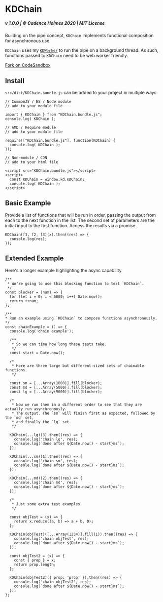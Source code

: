 # KDChain

##### v 1.0.0 | © Cadence Holmes 2020 | MIT License

Building on the pipe concept, `KDChain` implements functional composition for asynchronous use.

`KDChain` uses my [`KDWorker`](https://github.com/justKD/KDWorker/tree/main/) to run the pipe
on a background thread. As such, functions passed to `KDChain` need to be web worker friendly.

[Fork on CodeSandbox](https://codesandbox.io/s/kdchain-3zmty?file=/README.md)

## Install

`src/dist/KDChain.bundle.js` can be added to your project in multiple ways:

```
// CommonJS / ES / Node module
// add to your module file

import { KDChain } from "KDChain.bundle.js";
console.log( KDChain );
```

```
// AMD / Require module
// add to your module file

require(["KDChain.bundle.js"], function(KDChain) {
  console.log( KDChain );
});
```

```
// Non-module / CDN
// add to your html file

<script src="KDChain.bundle.js"></script>
<script>
  const KDChain = window.kd.KDChain;
  console.log( KDChain );
</script>
```

## Basic Example

Provide a list of functions that will be run in order, passing the output from each to the next function in the list. The second set of parameters are the initial input to the first function. Access the results via a promise.

```
KDChain(f1, f2, f3)(x).then((res) => {
  console.log(res);
});
```

## Extended Example

Here's a longer example highlighting the async capability.

```
/**
 * We're going to use this blocking function to test `KDChain`.
 */
const blocker = (num) => {
  for (let i = 0; i < 5000; i++) Date.now();
  return ++num;
};

/**
* Run an example using `KDChain` to compose functions asynchronously.
*/
const chainExample = () => {
  console.log('chain example');

  /**
   * So we can time how long these tests take.
   */
  const start = Date.now();

  /*
   * Here are three large but different-sized sets of chainable functions.
   */

  const sm = [...Array(1000)].fill(blocker);
  const md = [...Array(5000)].fill(blocker);
  const lg = [...Array(9000)].fill(blocker);

  /*
   * Now we run them in a different order to see that they are actually run asynchronously.
   * The output. The `sm` will finish first as expected, followed by the `md` set,
   * and finally the `lg` set.
   */

  KDChain(...lg)(3).then((res) => {
    console.log('chain lg', res);
    console.log(`done after ${Date.now() - start}ms`);
  });

  KDChain(...sm)(1).then((res) => {
    console.log('chain sm', res);
    console.log(`done after ${Date.now() - start}ms`);
  });

  KDChain(...md)(2).then((res) => {
    console.log('chain md', res);
    console.log(`done after ${Date.now() - start}ms`);
  });

  /*
   * Just some extra test examples.
   */

  const objTest = (x) => {
    return x.reduce((a, b) => a + b, 0);
  };

  KDChain(objTest)([...Array(1234)].fill(1)).then((res) => {
    console.log('chain objTest', res);
    console.log(`done after ${Date.now() - start}ms`);
  });

  const objTest2 = (x) => {
    const { prop } = x;
    return prop.length;
  };

  KDChain(objTest2)({ prop: 'prop' }).then((res) => {
    console.log('chain objTest2', res);
    console.log(`done after ${Date.now() - start}ms`);
  });
};
```
